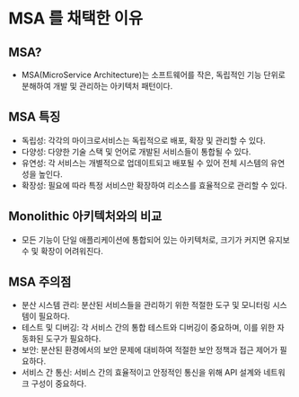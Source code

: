 # MSA 를 채택한 이유

## MSA?
- MSA(MicroService Architecture)는 소프트웨어를 작은, 독립적인 기능 단위로 분해하여 개발 및 관리하는 아키텍처 패턴이다.

## MSA 특징
- 독립성: 각각의 마이크로서비스는 독립적으로 배포, 확장 및 관리할 수 있다.
- 다양성: 다양한 기술 스택 및 언어로 개발된 서비스들이 통합될 수 있다.
- 유연성: 각 서비스는 개별적으로 업데이트되고 배포될 수 있어 전체 시스템의 유연성을 높인다.
- 확장성: 필요에 따라 특정 서비스만 확장하여 리소스를 효율적으로 관리할 수 있다.

## Monolithic 아키텍처와의 비교
- 모든 기능이 단일 애플리케이션에 통합되어 있는 아키텍처로, 크기가 커지면 유지보수 및 확장이 어려워진다.

## MSA 주의점
- 분산 시스템 관리: 분산된 서비스들을 관리하기 위한 적절한 도구 및 모니터링 시스템이 필요하다.
- 테스트 및 디버깅: 각 서비스 간의 통합 테스트와 디버깅이 중요하며, 이를 위한 자동화된 도구가 필요하다.
- 보안: 분산된 환경에서의 보안 문제에 대비하여 적절한 보안 정책과 접근 제어가 필요하다.
- 서비스 간 통신: 서비스 간의 효율적이고 안정적인 통신을 위해 API 설계와 네트워크 구성이 중요하다.
